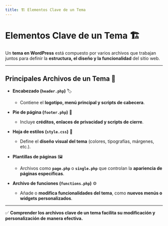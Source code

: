 ```yaml
---
title: 🏗️ Elementos Clave de un Tema
---
```


# Elementos Clave de un Tema 🏗️  

Un **tema en WordPress** está compuesto por varios archivos que trabajan juntos para definir la **estructura, el diseño y la funcionalidad** del sitio web.  

---

## Principales Archivos de un Tema 📂  

- **Encabezado (`header.php`)** 🏷️  
    - Contiene el **logotipo, menú principal y scripts de cabecera**.  

- **Pie de página (`footer.php`)** 📄  
    - Incluye **créditos, enlaces de privacidad y scripts de cierre**.  

- **Hoja de estilos (`style.css`)** 🎨  
    - Define el **diseño visual del tema** (colores, tipografías, márgenes, etc.).  

- **Plantillas de páginas** 🖼️  
    - Archivos como **`page.php`** o **`single.php`** que controlan la **apariencia de páginas específicas**.  

- **Archivo de funciones (`functions.php`)** ⚙️  
    - Añade o **modifica funcionalidades del tema**, como **nuevos menús o widgets personalizados**.  

---

✅ **Comprender los archivos clave de un tema facilita su modificación y personalización de manera efectiva.**  
